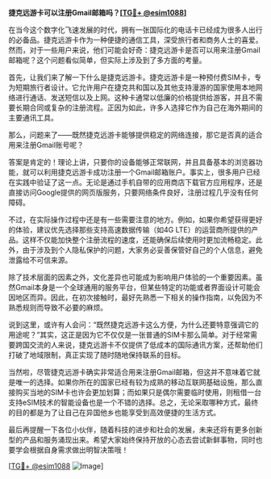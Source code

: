 **捷克远游卡可以注册Gmail邮箱吗？[[TG💪+ @esim1088](https://t.me/s/esim1088)]**

在当今这个数字化飞速发展的时代，拥有一张国际化的电话卡已经成为很多人出行的必备品。捷克远游卡作为一种便捷的通信工具，深受旅行者和商务人士的喜爱。然而，对于一些用户来说，他们可能会好奇：捷克远游卡是否可以用来注册Gmail邮箱呢？这个问题看似简单，但实际上涉及到了多方面的考量。

首先，让我们来了解一下什么是捷克远游卡。捷克远游卡是一种预付费SIM卡，专为短期旅行者设计。它允许用户在捷克共和国以及其他支持漫游的国家使用本地网络进行通话、发送短信以及上网。这种卡通常以低廉的价格提供给游客，并且不需要长期合同或复杂的注册流程。正因为如此，许多人选择它作为自己在海外期间的主要通讯工具。

那么，问题来了——既然捷克远游卡能够提供稳定的网络连接，那它是否真的适合用来注册Gmail账号呢？

答案是肯定的！理论上讲，只要你的设备能够正常联网，并且具备基本的浏览器功能，就可以利用捷克远游卡成功注册一个Gmail邮箱账户。事实上，很多用户已经在实践中验证了这一点。无论是通过手机自带的应用商店下载官方应用程序，还是直接访问Google提供的网页版服务，只要网络条件良好，注册过程几乎没有任何障碍。

不过，在实际操作过程中还是有一些需要注意的地方。例如，如果你希望获得更好的体验，建议优先选择那些支持高速数据传输（如4G LTE）的运营商所提供的产品。这样不仅能加快整个注册流程的速度，还能确保后续使用时更加流畅稳定。此外，由于涉及到个人隐私保护的问题，大家务必妥善保管好自己的个人信息，避免泄露给不可信来源。

除了技术层面的因素之外，文化差异也可能成为影响用户体验的一个重要因素。虽然Gmail本身是一个全球通用的服务平台，但某些特定的功能或者界面设计可能会因地区而异。因此，在初次接触时，最好先熟悉一下相关的操作指南，以免因为不熟悉规则而导致不必要的麻烦。

说到这里，或许有人会问：“既然捷克远游卡这么方便，为什么还要特意强调它的用途呢？”其实，这正是因为它不仅仅是一张普通的SIM卡那么简单。对于经常需要跨国交流的人来说，捷克远游卡不仅提供了低成本的国际通讯方案，还帮助他们打破了地域限制，真正实现了随时随地保持联系的目标。

当然啦，尽管捷克远游卡确实非常适合用来注册Gmail邮箱，但这并不意味着它就是唯一的选择。如果你所在的国家已经有较为成熟的移动互联网基础设施，那么直接购买当地的SIM卡也许会更加划算；而如果只是偶尔需要临时使用，则租借一台支持eSIM技术的智能设备也是一个不错的选择。总之，无论采取哪种方式，最终的目的都是为了让自己在异国他乡也能享受到高效便捷的生活方式。

最后再提醒一下各位小伙伴，随着科技的进步和社会的发展，未来还将有更多创新型的产品和服务涌现出来。希望大家始终保持开放的心态去尝试新鲜事物，同时也要学会根据自身需求做出明智决策哦！

[[TG💪+ @esim1088](https://t.me/s/esim1088) ![Image](https://i.postimg.cc/4NQfJmqS/Snipaste-2025-05-13-00-14-12.png)]